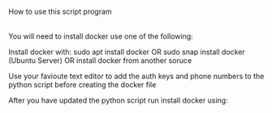 ######
How to use this script program
######
You will need to install docker use one of the following:

Install docker with:
sudo apt install docker
OR
sudo snap install docker (Ubuntu Server)
OR
install docker from another soruce


Use your favioute text editor to add the auth keys and phone numbers to the python script before creating the
docker file


After you have updated the python script run install docker using:



